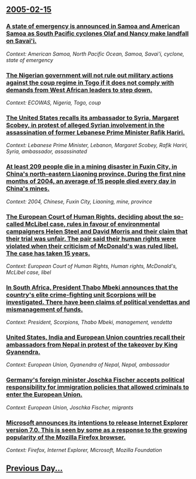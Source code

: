## [2005-02-15](/news/2005/02/15/index.md)

### [ A state of emergency is announced in Samoa and American Samoa as South Pacific cyclones Olaf and Nancy make landfall on Savai'i.  ](/news/2005/02/15/a-state-of-emergency-is-announced-in-samoa-and-american-samoa-as-south-pacific-cyclones-olaf-and-nancy-make-landfall-on-savai-i.md)
_Context: American Samoa, North Pacific Ocean, Samoa, Savai'i, cyclone, state of emergency_

### [ The Nigerian government will not rule out military actions against the coup regime in Togo if it does not comply with demands from West African leaders to step down. ](/news/2005/02/15/the-nigerian-government-will-not-rule-out-military-actions-against-the-coup-regime-in-togo-if-it-does-not-comply-with-demands-from-west-afr.md)
_Context: ECOWAS, Nigeria, Togo, coup_

### [ The United States recalls its ambassador to Syria, Margaret Scobey, in protest of alleged Syrian involvement in the assassination of former Lebanese Prime Minister Rafik Hariri.  ](/news/2005/02/15/the-united-states-recalls-its-ambassador-to-syria-margaret-scobey-in-protest-of-alleged-syrian-involvement-in-the-assassination-of-former.md)
_Context: Lebanese Prime Minister, Lebanon, Margaret Scobey, Rafik Hariri, Syria, ambassador, assassinated_

### [ At least 209 people die in a mining disaster in Fuxin City, in China's north-eastern Liaoning province. During the first nine months of 2004, an average of 15 people died every day in China's mines. ](/news/2005/02/15/at-least-209-people-die-in-a-mining-disaster-in-fuxin-city-in-china-s-north-eastern-liaoning-province-during-the-first-nine-months-of-200.md)
_Context: 2004, Chinese, Fuxin City, Liaoning, mine, province_

### [ The European Court of Human Rights, deciding about the so-called McLibel case, rules in favour of environmental campaigners Helen Steel and David Morris and their claim that their trial was unfair. The pair said their human rights were violated when their criticism of McDonald's was ruled  libel. The case has taken 15 years. ](/news/2005/02/15/the-european-court-of-human-rights-deciding-about-the-so-called-mclibel-case-rules-in-favour-of-environmental-campaigners-helen-steel-and.md)
_Context: European Court of Human Rights, Human rights, McDonald's, McLibel case, libel_

### [ In South Africa, President Thabo Mbeki announces that the country's elite crime-fighting unit Scorpions will be investigated. There have been claims of political vendettas and mismanagement of funds. ](/news/2005/02/15/in-south-africa-president-thabo-mbeki-announces-that-the-country-s-elite-crime-fighting-unit-scorpions-will-be-investigated-there-have-be.md)
_Context: President, Scorpions, Thabo Mbeki, management, vendetta_

### [ United States, India and European Union countries recall their ambassadors from Nepal in protest of the takeover by King Gyanendra. ](/news/2005/02/15/united-states-india-and-european-union-countries-recall-their-ambassadors-from-nepal-in-protest-of-the-takeover-by-king-gyanendra.md)
_Context: European Union, Gyanendra of Nepal, Nepal, ambassador_

### [ Germany's foreign minister Joschka Fischer accepts political responsibility for immigration policies that allowed criminals to enter the European Union. ](/news/2005/02/15/germany-s-foreign-minister-joschka-fischer-accepts-political-responsibility-for-immigration-policies-that-allowed-criminals-to-enter-the-eu.md)
_Context: European Union, Joschka Fischer, migrants_

### [ Microsoft announces its intentions to release Internet Explorer version 7.0. This is seen by some as a response to the growing popularity of the Mozilla Firefox browser. ](/news/2005/02/15/microsoft-announces-its-intentions-to-release-internet-explorer-version-7-0-this-is-seen-by-some-as-a-response-to-the-growing-popularity-o.md)
_Context: Firefox, Internet Explorer, Microsoft, Mozilla Foundation_

## [Previous Day...](/news/2005/02/14/index.md)

